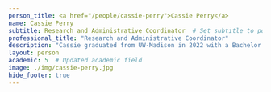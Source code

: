 ```yaml
---
person_title: <a href="/people/cassie-perry">Cassie Perry</a>
name: Cassie Perry
subtitle: Research and Administrative Coordinator  # Set subtitle to position_link_text
professional_title: "Research and Administrative Coordinator"
description: "Cassie graduated from UW-Madison in 2022 with a Bachelor's degree in Neurobiology and English and a minor in Digital Studies. While completing her undergraduate degree, Cassie worked in a research lab at the Wisconsin Institute for Medical Research (WIMR) studying the role of the mechanistic target of rapamycin (mTOR) signaling pathway in heart regeneration."
layout: person
academic: 5  # Updated academic field
image: ./img/cassie-perry.jpg
hide_footer: true
---
```

